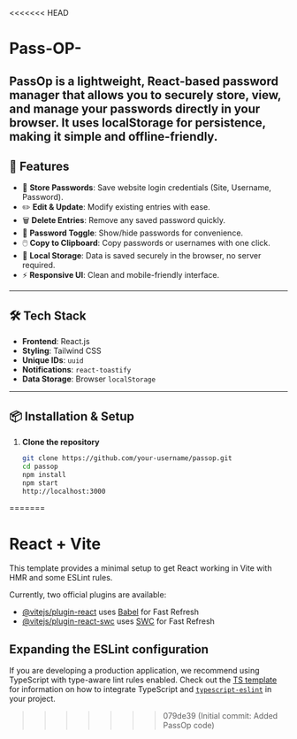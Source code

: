 <<<<<<< HEAD
# Pass-OP-
PassOp is a lightweight, React-based password manager that allows you to **securely store, view, and manage your passwords** directly in your browser.   It uses **localStorage** for persistence, making it simple and offline-friendly.
---

## 🚀 Features
- 🔑 **Store Passwords**: Save website login credentials (Site, Username, Password).
- ✏️ **Edit & Update**: Modify existing entries with ease.
- 🗑️ **Delete Entries**: Remove any saved password quickly.
- 👀 **Password Toggle**: Show/hide passwords for convenience.
- 🖱️ **Copy to Clipboard**: Copy passwords or usernames with one click.
- 💾 **Local Storage**: Data is saved securely in the browser, no server required.
- ⚡ **Responsive UI**: Clean and mobile-friendly interface.

---

## 🛠️ Tech Stack
- **Frontend**: React.js
- **Styling**: Tailwind CSS
- **Unique IDs**: `uuid`
- **Notifications**: `react-toastify`
- **Data Storage**: Browser `localStorage`

---

## 📦 Installation & Setup

1. **Clone the repository**
   ```bash
   git clone https://github.com/your-username/passop.git
   cd passop
   npm install
   npm start
   http://localhost:3000

=======
# React + Vite

This template provides a minimal setup to get React working in Vite with HMR and some ESLint rules.

Currently, two official plugins are available:

- [@vitejs/plugin-react](https://github.com/vitejs/vite-plugin-react/blob/main/packages/plugin-react) uses [Babel](https://babeljs.io/) for Fast Refresh
- [@vitejs/plugin-react-swc](https://github.com/vitejs/vite-plugin-react/blob/main/packages/plugin-react-swc) uses [SWC](https://swc.rs/) for Fast Refresh

## Expanding the ESLint configuration

If you are developing a production application, we recommend using TypeScript with type-aware lint rules enabled. Check out the [TS template](https://github.com/vitejs/vite/tree/main/packages/create-vite/template-react-ts) for information on how to integrate TypeScript and [`typescript-eslint`](https://typescript-eslint.io) in your project.
>>>>>>> 079de39 (Initial commit: Added PassOp code)
